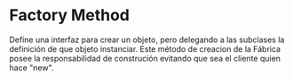 # Factory Method
Define una interfaz para crear un objeto, pero delegando a las subclases la definición de que objeto instanciar. Este método de creacion de la Fábrica posee la responsabilidad de construción evitando que sea el cliente quien hace "new". 
